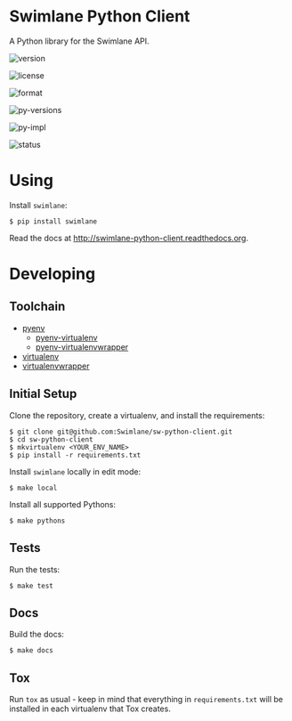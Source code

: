 # Swimlane Python Client

A Python library for the Swimlane API.

![version](https://img.shields.io/pypi/v/swimlane.svg)

![license](https://img.shields.io/pypi/l/swimlane.svg)

![format](https://img.shields.io/pypi/format/swimlane.svg)

![py-versions](https://img.shields.io/pypi/pyversions/swimlane.svg)

![py-impl](https://img.shields.io/pypi/implementation/swimlane.svg)

![status](https://img.shields.io/pypi/status/swimlane.svg)

# Using

Install `swimlane`:

```
$ pip install swimlane
```

Read the docs at http://swimlane-python-client.readthedocs.org.

# Developing

## Toolchain

* [pyenv](https://github.com/yyuu/pyenv)
    * [pyenv-virtualenv](https://github.com/yyuu/pyenv-virtualenv)
    * [pyenv-virtualenvwrapper](https://github.com/yyuu/pyenv-virtualenvwrapper)
* [virtualenv](https://virtualenv.readthedocs.org/en/latest/)
* [virtualenvwrapper](http://virtualenvwrapper.readthedocs.org/)

## Initial Setup

Clone the repository, create a virtualenv, and install the requirements:

```
$ git clone git@github.com:Swimlane/sw-python-client.git
$ cd sw-python-client
$ mkvirtualenv <YOUR_ENV_NAME>
$ pip install -r requirements.txt
```

Install `swimlane` locally in edit mode:

```
$ make local
```

Install all supported Pythons:

```
$ make pythons
```

## Tests

Run the tests:

```
$ make test
```

## Docs

Build the docs:

```
$ make docs
```

## Tox

Run `tox` as usual - keep in mind that everything in `requirements.txt` will
be installed in each virtualenv that Tox creates.
